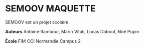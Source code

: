 # SEMOOV MAQUETTE

SEMOOV est un projet scolaire.

**Auteurs** Antoine Rambour, Marin Vitali, Lucas Dabout, Noé Pupin

**École** FIM CCI Normandie Campus 2
